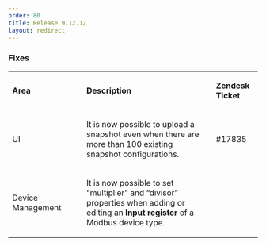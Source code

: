 ```yaml
---
order: 80
title: Release 9.12.12
layout: redirect
---
```



### Fixes

<table class="c16">

<col width = 150>

<tbody>

<tr class="c15">

<td class="c7" colspan="1" rowspan="1">

<span class="c18 c11"><strong>Area</strong></span>

</td>

<td class="c5" colspan="1" rowspan="1">

<span class="c18 c11"><strong>Description</strong></span>

</td>

<td class="c1" colspan="1" rowspan="1">

<span class="c11 c18"><strong>Zendesk Ticket</strong></span>

</td>

</tr>

<tr class="c15">

<td class="c7" colspan="1" rowspan="1">

<span class="c0">UI</span>

</td>

<td class="c5" colspan="1" rowspan="1">

<span class="c0">It is now possible to upload a snapshot even when there are more than 100 existing snapshot configurations.</span>

</td>

<td class="c1" colspan="1" rowspan="1">

<span class="c0">#17835</span>

</td>

</tr>

<tr class="c15">

<td class="c7" colspan="1" rowspan="1">

<span class="c0">Device Management</span>

</td>

<td class="c5" colspan="1" rowspan="1">

<span class="c0">It is now possible to set “multiplier” and “divisor” properties when adding or editing an <strong>Input register</strong> of a Modbus device type.</span>

</td>

<td class="c1" colspan="1" rowspan="1">

<span class="c0"></span>

</td>

</tr>

</tbody>

</table>